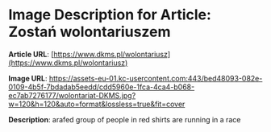 # Image Description for Article: Zostań wolontariuszem
**Article URL**: [https://www.dkms.pl/wolontariusz](https://www.dkms.pl/wolontariusz)

**Image URL**: https://assets-eu-01.kc-usercontent.com:443/bed48093-082e-0109-4b5f-7bdadab5eedd/cdd5960e-1fca-4ca4-b068-ec7ab7276177/wolontariat-DKMS.jpg?w=120&h=120&auto=format&lossless=true&fit=cover

**Description**: arafed group of people in red shirts are running in a race
